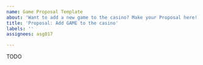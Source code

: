 ```yaml
---
name: Game Proposal Template
about: 'Want to add a new game to the casino? Make your Proposal here! :game_die:'
title: 'Proposal: Add GAME to the casino'
labels: ''
assignees: asg017

---
```


TODO
